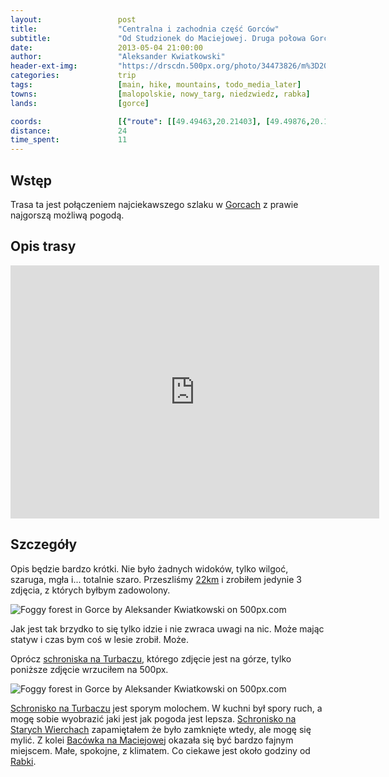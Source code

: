 ```yaml
---
layout:                 post
title:                  "Centralna i zachodnia część Gorców"
subtitle:               "Od Studzionek do Maciejowej. Druga połowa Gorców (prawie)."
date:                   2013-05-04 21:00:00
author:                 "Aleksander Kwiatkowski"
header-ext-img:         "https://drscdn.500px.org/photo/34473826/m%3D2048/4e1d4f7f46cb5ba9b277a92ebac70dba"
categories:             trip
tags:                   [main, hike, mountains, todo_media_later]
towns:                  [malopolskie, nowy_targ, niedzwiedz, rabka]
lands:                  [gorce]

coords:                 [{"route": [[49.49463,20.21403], [49.49876,20.19506], [49.51252,20.16365], [49.51698,20.14991], [49.53966,20.14974], [49.54417,20.11017], [49.56004,20.06897], [49.55982,20.04031], [49.57735,20.02503], [49.58614,19.99748]], "type": "hike"}]
distance:               24
time_spent:             11
---
```


[trasa]:                http://mapa-turystyczna.pl/route/zwiw

[wiki-gorce]:           https://pl.wikipedia.org/wiki/Gorce
[wiki-schron-turbacz]:  https://pl.wikipedia.org/wiki/Schronisko_PTTK_na_Turbaczu
[wiki-stare-wierchy]:   https://pl.wikipedia.org/wiki/Schronisko_PTTK_na_Starych_Wierchach
[wiki-maciejowa]:       https://pl.wikipedia.org/wiki/Bac%C3%B3wka_PTTK_na_Maciejowej
[wiki-rabka]:           https://pl.wikipedia.org/wiki/Rabka-Zdr%C3%B3j

Wstęp
-----

Trasa ta jest połączeniem najciekawszego szlaku w [Gorcach][wiki-gorce] z prawie najgorszą możliwą pogodą.

Opis trasy
----------

<iframe height='405' width='590' frameborder='0' allowtransparency='true' scrolling='no' src='https://www.strava.com/activities/333339296/embed/0725129c2dd8540610ec643da53f1095b45c65df'></iframe>

Szczegóły
---------

Opis będzie bardzo krótki. Nie było żadnych widoków, tylko wilgoć, szaruga, mgła i... totalnie szaro. Przeszliśmy
[22km][trasa] i zrobiłem jedynie 3 zdjęcia, z których byłbym zadowolony.

<div class='pixels-photo'>
  <p>
    <img src='https://drscdn.500px.org/photo/141793991/m%3D900/17e97545515183d8ead80cdb0157438c' alt='Foggy forest in Gorce by Aleksander Kwiatkowski on 500px.com'>
  </p>
  <a href='https://500px.com/photo/141793991/foggy-forest-in-gorce-by-aleksander-kwiatkowski' alt='Foggy forest in Gorce by Aleksander Kwiatkowski on 500px.com'></a>
</div>
<script type='text/javascript' src='https://500px.com/embed.js'></script>

Jak jest tak brzydko to się tylko idzie i nie zwraca uwagi na nic. Może mając statyw i czas bym coś w lesie zrobił.
Może.

Oprócz [schroniska na Turbaczu][wiki-schron-turbacz], którego zdjęcie jest na górze, tylko poniższe zdjęcie
wrzuciłem na 500px.

<div class='pixels-photo'>
  <p>
    <img src='https://drscdn.500px.org/photo/33928845/m%3D900/a6d3ab1132c44315c2d20d59af6cb69a' alt='Foggy forest in Gorce by Aleksander Kwiatkowski on 500px.com'>
  </p>
  <a href='https://500px.com/photo/33928845/foggy-forest-in-gorce-by-aleksander-kwiatkowski' alt='Foggy forest in Gorce by Aleksander Kwiatkowski on 500px.com'></a>
</div>
<script type='text/javascript' src='https://500px.com/embed.js'></script>

[Schronisko na Turbaczu][wiki-schron-turbacz] jest sporym molochem. W kuchni był spory ruch, a mogę sobie wyobrazić
jaki jest jak pogoda jest lepsza. [Schronisko na Starych Wierchach][wiki-stare-wierchy] zapamiętałem że było zamknięte
wtedy, ale mogę się mylić. Z kolei [Bacówka na Maciejowej][wiki-maciejowa] okazała się być bardzo fajnym miejscem.
Małe, spokojne, z klimatem. Co ciekawe jest około godziny od [Rabki][wiki-rabka].
